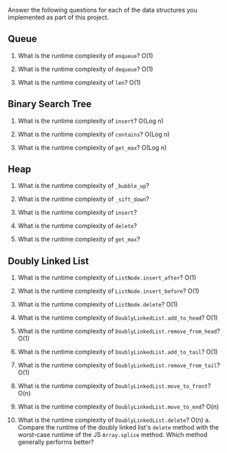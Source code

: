 Answer the following questions for each of the data structures you implemented as part of this project.

## Queue

1. What is the runtime complexity of `enqueue`?
 O(1)

2. What is the runtime complexity of `dequeue`?
 O(1)

3. What is the runtime complexity of `len`?
O(1)

## Binary Search Tree

1. What is the runtime complexity of `insert`? 
O(Log n)

2. What is the runtime complexity of `contains`?
O(Log n)

3. What is the runtime complexity of `get_max`? 
O(Log n)

## Heap

1. What is the runtime complexity of `_bubble_up`?

2. What is the runtime complexity of `_sift_down`?

3. What is the runtime complexity of `insert`?

4. What is the runtime complexity of `delete`?

5. What is the runtime complexity of `get_max`?

## Doubly Linked List

1. What is the runtime complexity of `ListNode.insert_after`? 
O(1)

2. What is the runtime complexity of `ListNode.insert_before`?
O(1)

3. What is the runtime complexity of `ListNode.delete`?
O(1)

4. What is the runtime complexity of `DoublyLinkedList.add_to_head`?
O(1)

5. What is the runtime complexity of `DoublyLinkedList.remove_from_head`?
O(1)

6. What is the runtime complexity of `DoublyLinkedList.add_to_tail`?
O(1)

7. What is the runtime complexity of `DoublyLinkedList.remove_from_tail`?
O(1)

8. What is the runtime complexity of `DoublyLinkedList.move_to_front`?
O(n) 

9. What is the runtime complexity of `DoublyLinkedList.move_to_end`?
O(n)

10. What is the runtime complexity of `DoublyLinkedList.delete`?
O(n)
    a. Compare the runtime of the doubly linked list's `delete` method with the worst-case runtime of the JS `Array.splice` method. Which method generally performs better?